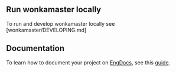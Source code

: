 ## Run wonkamaster locally

To run and develop wonkamaster locally see [wonkamaster/DEVELOPING.md]

## Documentation
To learn how to document your project on [EngDocs](https://engdocs.uberinternal.com), see this [guide](https://engdocs.uberinternal.com/EngDocs/).
